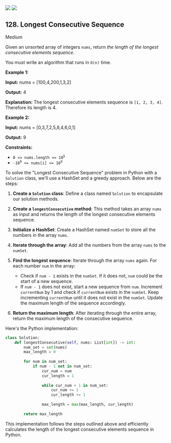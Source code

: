 [![](https://img.shields.io/github/stars/javadev/LeetCode-in-All?label=Stars&style=flat-square)](https://github.com/javadev/LeetCode-in-All)
[![](https://img.shields.io/github/forks/javadev/LeetCode-in-All?label=Fork%20me%20on%20GitHub%20&style=flat-square)](https://github.com/javadev/LeetCode-in-All/fork)

## 128\. Longest Consecutive Sequence

Medium

Given an unsorted array of integers `nums`, return _the length of the longest consecutive elements sequence._

You must write an algorithm that runs in `O(n)` time.

**Example 1:**

**Input:** nums = [100,4,200,1,3,2]

**Output:** 4

**Explanation:** The longest consecutive elements sequence is `[1, 2, 3, 4]`. Therefore its length is 4. 

**Example 2:**

**Input:** nums = [0,3,7,2,5,8,4,6,0,1]

**Output:** 9 

**Constraints:**

*   <code>0 <= nums.length <= 10<sup>5</sup></code>
*   <code>-10<sup>9</sup> <= nums[i] <= 10<sup>9</sup></code>

To solve the "Longest Consecutive Sequence" problem in Python with a `Solution` class, we'll use a HashSet and a greedy approach. Below are the steps:

1. **Create a `Solution` class**: Define a class named `Solution` to encapsulate our solution methods.

2. **Create a `longestConsecutive` method**: This method takes an array `nums` as input and returns the length of the longest consecutive elements sequence.

3. **Initialize a HashSet**: Create a HashSet named `numSet` to store all the numbers in the array `nums`.

4. **Iterate through the array**: Add all the numbers from the array `nums` to the `numSet`.

5. **Find the longest sequence**: Iterate through the array `nums` again. For each number `num` in the array:
   - Check if `num - 1` exists in the `numSet`. If it does not, `num` could be the start of a new sequence.
   - If `num - 1` does not exist, start a new sequence from `num`. Increment `currentNum` by 1 and check if `currentNum` exists in the `numSet`. Keep incrementing `currentNum` until it does not exist in the `numSet`. Update the maximum length of the sequence accordingly.

6. **Return the maximum length**: After iterating through the entire array, return the maximum length of the consecutive sequence.

Here's the Python implementation:

```python
class Solution:
    def longestConsecutive(self, nums: List[int]) -> int:
        num_set = set(nums)
        max_length = 0
        
        for num in num_set:
            if num - 1 not in num_set:
                cur_num = num
                cur_length = 1
                
                while cur_num + 1 in num_set:
                    cur_num += 1
                    cur_length += 1
                
                max_length = max(max_length, cur_length)
        
        return max_length
```

This implementation follows the steps outlined above and efficiently calculates the length of the longest consecutive elements sequence in Python.